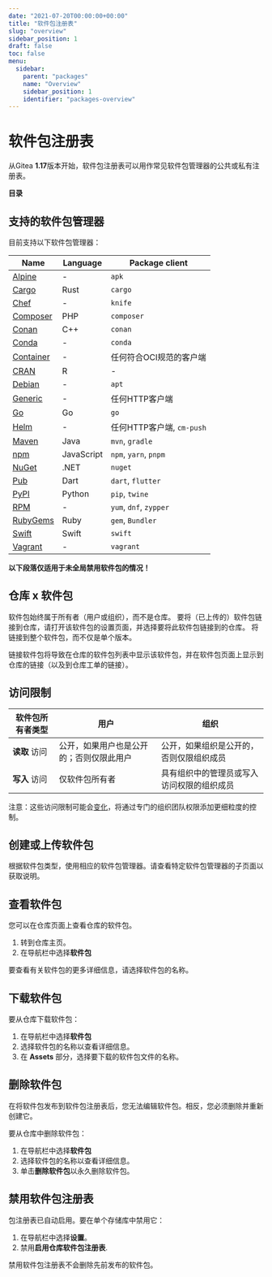 ```yaml
---
date: "2021-07-20T00:00:00+00:00"
title: "软件包注册表"
slug: "overview"
sidebar_position: 1
draft: false
toc: false
menu:
  sidebar:
    parent: "packages"
    name: "Overview"
    sidebar_position: 1
    identifier: "packages-overview"
---
```


# 软件包注册表

从Gitea **1.17**版本开始，软件包注册表可以用作常见软件包管理器的公共或私有注册表。

**目录**

## 支持的软件包管理器

目前支持以下软件包管理器：

| Name                                                                | Language   | Package client            |
| ------------------------------------------------------------------- | ---------- | ------------------------- |
| [Alpine](usage/packages/alpine.md)       | -          | `apk`                     |
| [Cargo](usage/packages/cargo.md)         | Rust       | `cargo`                   |
| [Chef](usage/packages/chef.md)           | -          | `knife`                   |
| [Composer](usage/packages/composer.md)   | PHP        | `composer`                |
| [Conan](usage/packages/conan.md)         | C++        | `conan`                   |
| [Conda](usage/packages/conda.md)         | -          | `conda`                   |
| [Container](usage/packages/container.md) | -          | 任何符合OCI规范的客户端   |
| [CRAN](usage/packages/cran.md)           | R          | -                         |
| [Debian](usage/packages/debian.md)       | -          | `apt`                     |
| [Generic](usage/packages/generic.md)     | -          | 任何HTTP客户端            |
| [Go](usage/packages/go.md)               | Go         | `go`                      |
| [Helm](usage/packages/helm.md)           | -          | 任何HTTP客户端, `cm-push` |
| [Maven](usage/packages/maven.md)         | Java       | `mvn`, `gradle`           |
| [npm](usage/packages/npm.md)             | JavaScript | `npm`, `yarn`, `pnpm`     |
| [NuGet](usage/packages/nuget.md)         | .NET       | `nuget`                   |
| [Pub](usage/packages/pub.md)             | Dart       | `dart`, `flutter`         |
| [PyPI](usage/packages/pypi.md)           | Python     | `pip`, `twine`            |
| [RPM](usage/packages/rpm.md)             | -          | `yum`, `dnf`, `zypper`    |
| [RubyGems](usage/packages/rubygems.md)   | Ruby       | `gem`, `Bundler`          |
| [Swift](usage/packages/rubygems.md)      | Swift      | `swift`                   |
| [Vagrant](usage/packages/vagrant.md)     | -          | `vagrant`                 |

**以下段落仅适用于未全局禁用软件包的情况！**

## 仓库 x 软件包

软件包始终属于所有者（用户或组织），而不是仓库。
要将（已上传的）软件包链接到仓库，请打开该软件包的设置页面，并选择要将此软件包链接到的仓库。
将链接到整个软件包，而不仅是单个版本。

链接软件包将导致在仓库的软件包列表中显示该软件包，并在软件包页面上显示到仓库的链接（以及到仓库工单的链接）。

## 访问限制

| 软件包所有者类型 | 用户                                     | 组织                                       |
| ---------------- | ---------------------------------------- | ------------------------------------------ |
| **读取** 访问    | 公开，如果用户也是公开的；否则仅限此用户 | 公开，如果组织是公开的，否则仅限组织成员   |
| **写入** 访问    | 仅软件包所有者                           | 具有组织中的管理员或写入访问权限的组织成员 |

注意：这些访问限制可能会[变化](https://github.com/go-gitea/gitea/issues/19270)，将通过专门的组织团队权限添加更细粒度的控制。

## 创建或上传软件包

根据软件包类型，使用相应的软件包管理器。请查看特定软件包管理器的子页面以获取说明。

## 查看软件包

您可以在仓库页面上查看仓库的软件包。

1. 转到仓库主页。
2. 在导航栏中选择**软件包**

要查看有关软件包的更多详细信息，请选择软件包的名称。

## 下载软件包

要从仓库下载软件包：

1. 在导航栏中选择**软件包**
2. 选择软件包的名称以查看详细信息。
3. 在 **Assets** 部分，选择要下载的软件包文件的名称。

## 删除软件包

在将软件包发布到软件包注册表后，您无法编辑软件包。相反，您必须删除并重新创建它。

要从仓库中删除软件包：

1. 在导航栏中选择**软件包**
2. 选择软件包的名称以查看详细信息。
3. 单击**删除软件包**以永久删除软件包。

## 禁用软件包注册表

包注册表已自动启用。要在单个存储库中禁用它：

1. 在导航栏中选择**设置**。
2. 禁用**启用仓库软件包注册表**.

禁用软件包注册表不会删除先前发布的软件包。
